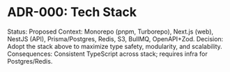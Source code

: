 # ADR-000: Tech Stack
Status: Proposed
Context: Monorepo (pnpm, Turborepo), Next.js (web), NestJS (API), Prisma/Postgres, Redis, S3, BullMQ, OpenAPI+Zod.
Decision: Adopt the stack above to maximize type safety, modularity, and scalability.
Consequences: Consistent TypeScript across stack; requires infra for Postgres/Redis.
